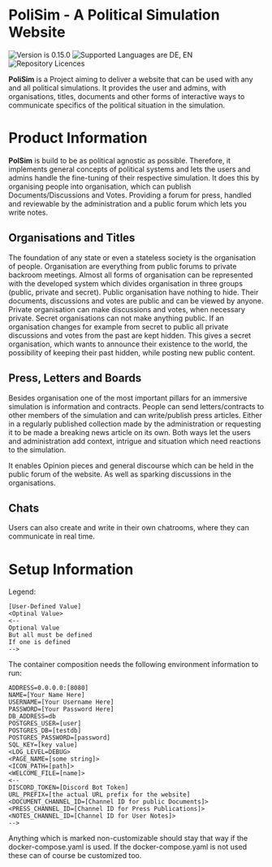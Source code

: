 # PoliSim - A Political Simulation Website

![Version is 0.15.0](https://img.shields.io/badge/version-0.15.0-blue)
![Supported Languages are DE, EN](https://img.shields.io/badge/languages-DE,_EN-yellow)
![Repository Licences](https://img.shields.io/github/license/LaybeRize/PoliSim)

**PoliSim** is a Project aiming to deliver a website that can be used with any and all political simulations.
It provides the user and admins, with organisations, titles, documents and other forms of interactive ways to
communicate specifics of the political situation in the simulation.

# Product Information

**PolSim** is build to be as political agnostic as possible. Therefore, it implements general concepts of
political systems and lets the users and admins handle the fine-tuning of their respective simulation. It
does this by organising people into organisation, which can publish Documents/Discussions and Votes. Providing
a forum for press, handled and reviewable by the administration and a public forum which lets you write notes.

## Organisations and Titles

The foundation of any state or even a stateless society is the organisation of people. Organisation are everything
from public forums to private backroom meetings. Almost all forms of organisation can be represented with the developed system
which divides organisation in three groups (public, private and secret). Public organisation have nothing to hide. Their
documents, discussions and votes are public and can be viewed by anyone. Private organisation can make discussions and
votes, when necessary private. Secret organisations can not make anything public. If an organisation changes for example from
secret to public all private discussions and votes from the past are kept hidden. This gives a secret organisation, which 
wants to announce their existence to the world, the possibility of keeping their past hidden, while posting new public content.

## Press, Letters and Boards

Besides organisation one of the most important pillars for an immersive simulation is information and contracts.
People can send letters/contracts to other members of the simulation and can write/publish press articles. Either in a
regularly published collection made by the administration or requesting it to be made a breaking news article on its own.
Both ways let the users and administration add context, intrigue and situation which need reactions to the simulation.

It enables Opinion pieces and general discourse which can be held in the public forum of the website. As well
as sparking discussions in the organisations.

## Chats

Users can also create and write in their own chatrooms, where they can communicate in real time.

# Setup Information

Legend:
````
[User-Defined Value]
<Optinal Value>
<--
Optional Value
But all must be defined 
If one is defined
-->
````

The container composition needs the following environment information to run:
`````
ADDRESS=0.0.0.0:[8080]
NAME=[Your Name Here]
USERNAME=[Your Username Here]
PASSWORD=[Your Password Here]
DB_ADDRESS=db
POSTGRES_USER=[user]
POSTGRES_DB=[testdb]
POSTGRES_PASSWORD=[password]
SQL_KEY=[key value]
<LOG_LEVEL=DEBUG>
<PAGE_NAME=[some string]>
<ICON_PATH=[path]>
<WELCOME_FILE=[name]>
<--
DISCORD_TOKEN=[Discord Bot Token]
URL_PREFIX=[the actual URL prefix for the website]
<DOCUMENT_CHANNEL_ID=[Channel ID for public Documents]>
<PRESS_CHANNEL_ID=[Channel ID for Press Publications]>
<NOTES_CHANNEL_ID=[Channel ID for User Notes]>
-->
`````

Anything which is marked non-customizable should stay that way if the docker-compose.yaml is used. 
If the docker-compose.yaml is not used these can of course be customized too.